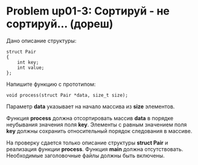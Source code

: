 # Problem up01-3: Сортируй - не сортируй... (дореш)

Дано описание структуры:

    struct Pair
    {
        int key;
        int value;
    };

Напишите функцию с прототипом:

    void process(struct Pair *data, size_t size);

Параметр **data** указывает на начало массива из **size** элементов.

Функция **process** должна отсортировать массив **data** в порядке неубывания значения поля **key**. Элементы с равным значением поля **key** должны сохранить относительный порядок следования в массиве.

На проверку сдается только описание структуры **struct Pair** и реализация функции **process**. Функция **main** должна отсутствовать. Необходимые заголовочные файлы должны быть включены.
